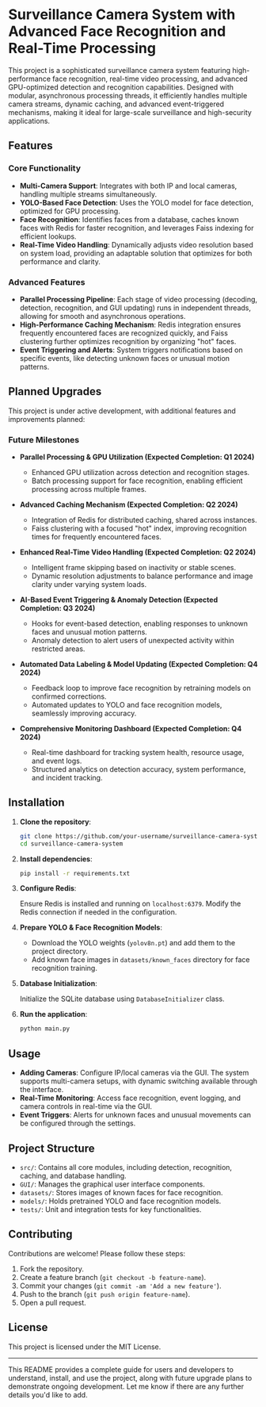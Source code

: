 # Surveillance Camera System with Advanced Face Recognition and Real-Time Processing

This project is a sophisticated surveillance camera system featuring high-performance face recognition, real-time video processing, and advanced GPU-optimized detection and recognition capabilities. Designed with modular, asynchronous processing threads, it efficiently handles multiple camera streams, dynamic caching, and advanced event-triggered mechanisms, making it ideal for large-scale surveillance and high-security applications.

## Features

### Core Functionality

- **Multi-Camera Support**: Integrates with both IP and local cameras, handling multiple streams simultaneously.
- **YOLO-Based Face Detection**: Uses the YOLO model for face detection, optimized for GPU processing.
- **Face Recognition**: Identifies faces from a database, caches known faces with Redis for faster recognition, and leverages Faiss indexing for efficient lookups.
- **Real-Time Video Handling**: Dynamically adjusts video resolution based on system load, providing an adaptable solution that optimizes for both performance and clarity.

### Advanced Features

- **Parallel Processing Pipeline**: Each stage of video processing (decoding, detection, recognition, and GUI updating) runs in independent threads, allowing for smooth and asynchronous operations.
- **High-Performance Caching Mechanism**: Redis integration ensures frequently encountered faces are recognized quickly, and Faiss clustering further optimizes recognition by organizing "hot" faces.
- **Event Triggering and Alerts**: System triggers notifications based on specific events, like detecting unknown faces or unusual motion patterns.

## Planned Upgrades

This project is under active development, with additional features and improvements planned:

### Future Milestones

- **Parallel Processing & GPU Utilization (Expected Completion: Q1 2024)**
  - Enhanced GPU utilization across detection and recognition stages.
  - Batch processing support for face recognition, enabling efficient processing across multiple frames.

- **Advanced Caching Mechanism (Expected Completion: Q2 2024)**
  - Integration of Redis for distributed caching, shared across instances.
  - Faiss clustering with a focused "hot" index, improving recognition times for frequently encountered faces.

- **Enhanced Real-Time Video Handling (Expected Completion: Q2 2024)**
  - Intelligent frame skipping based on inactivity or stable scenes.
  - Dynamic resolution adjustments to balance performance and image clarity under varying system loads.

- **AI-Based Event Triggering & Anomaly Detection (Expected Completion: Q3 2024)**
  - Hooks for event-based detection, enabling responses to unknown faces and unusual motion patterns.
  - Anomaly detection to alert users of unexpected activity within restricted areas.

- **Automated Data Labeling & Model Updating (Expected Completion: Q4 2024)**
  - Feedback loop to improve face recognition by retraining models on confirmed corrections.
  - Automated updates to YOLO and face recognition models, seamlessly improving accuracy.

- **Comprehensive Monitoring Dashboard (Expected Completion: Q4 2024)**
  - Real-time dashboard for tracking system health, resource usage, and event logs.
  - Structured analytics on detection accuracy, system performance, and incident tracking.

## Installation

1. **Clone the repository**:

   ```bash
   git clone https://github.com/your-username/surveillance-camera-system.git
   cd surveillance-camera-system
   ```

2. **Install dependencies**:

   ```bash
   pip install -r requirements.txt
   ```

3. **Configure Redis**:

   Ensure Redis is installed and running on `localhost:6379`. Modify the Redis connection if needed in the configuration.

4. **Prepare YOLO & Face Recognition Models**:

   - Download the YOLO weights (`yolov8n.pt`) and add them to the project directory.
   - Add known face images in `datasets/known_faces` directory for face recognition training.

5. **Database Initialization**:

   Initialize the SQLite database using `DatabaseInitializer` class.

6. **Run the application**:

   ```bash
   python main.py
   ```

## Usage

- **Adding Cameras**: Configure IP/local cameras via the GUI. The system supports multi-camera setups, with dynamic switching available through the interface.
- **Real-Time Monitoring**: Access face recognition, event logging, and camera controls in real-time via the GUI.
- **Event Triggers**: Alerts for unknown faces and unusual movements can be configured through the settings.

## Project Structure

- `src/`: Contains all core modules, including detection, recognition, caching, and database handling.
- `GUI/`: Manages the graphical user interface components.
- `datasets/`: Stores images of known faces for face recognition.
- `models/`: Holds pretrained YOLO and face recognition models.
- `tests/`: Unit and integration tests for key functionalities.

## Contributing

Contributions are welcome! Please follow these steps:

1. Fork the repository.
2. Create a feature branch (`git checkout -b feature-name`).
3. Commit your changes (`git commit -am 'Add a new feature'`).
4. Push to the branch (`git push origin feature-name`).
5. Open a pull request.

## License

This project is licensed under the MIT License.

---

This README provides a complete guide for users and developers to understand, install, and use the project, along with future upgrade plans to demonstrate ongoing development. Let me know if there are any further details you'd like to add.
